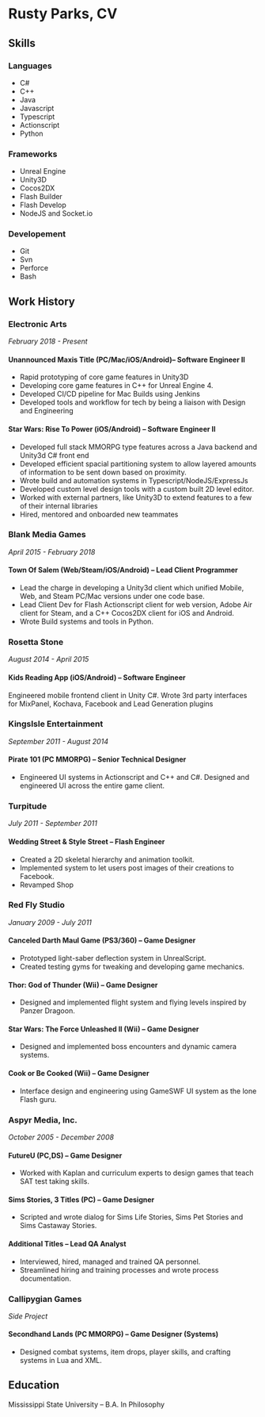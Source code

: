 # Rusty Parks, CV

## Skills

### Languages
* C#
* C++
* Java
* Javascript
* Typescript
* Actionscript
* Python

### Frameworks
* Unreal Engine
* Unity3D
* Cocos2DX
* Flash Builder
* Flash Develop
* NodeJS and Socket.io

### Developement
* Git
* Svn
* Perforce
* Bash

## Work History

### Electronic Arts
*February 2018 - Present*

#### Unannounced Maxis Title (PC/Mac/iOS/Android)– Software Engineer II
* Rapid prototyping of core game features in Unity3D
* Developing core game features in C++ for Unreal Engine 4.
* Developed CI/CD pipeline for Mac Builds using Jenkins
* Developed tools and workflow for tech by being a liaison with Design and Engineering

#### Star Wars: Rise To Power (iOS/Android) – Software Engineer II
* Developed full stack MMORPG type features across a Java backend and Unity3d C# front end 
* Developed efficient spacial partitioning system to allow layered amounts of information to be sent down based on proximity.
* Wrote build and automation systems in Typescript/NodeJS/ExpressJs 
* Developed custom level design tools with a custom built 2D level editor.
* Worked with external partners, like Unity3D to extend features to a few of their internal libraries
* Hired, mentored and onboarded new teammates

### Blank Media Games
*April 2015 - February 2018*

#### Town Of Salem (Web/Steam/iOS/Android) – Lead Client Programmer
* Lead the charge in developing a Unity3d client which unified Mobile, Web, and Steam PC/Mac versions under one code base. 
* Lead Client Dev for Flash Actionscript client for web version, Adobe Air client for Steam, and a C++ Cocos2DX client for iOS and Android.
* Wrote Build systems and tools in Python.

### Rosetta Stone
*August 2014 - April 2015*

#### Kids Reading App (iOS/Android) – Software Engineer
Engineered mobile frontend client in Unity C#.
Wrote 3rd party interfaces for MixPanel, Kochava, Facebook and Lead Generation plugins

### KingsIsle Entertainment
*September 2011 - August 2014*

#### Pirate 101 (PC MMORPG) – Senior Technical Designer
* Engineered UI systems in Actionscript and C++ and C#.
Designed and engineered UI across the entire game client.

### Turpitude
*July 2011 - September 2011*

#### Wedding Street & Style Street – Flash Engineer 
* Created a 2D skeletal hierarchy and animation toolkit.
* Implemented system to let users post images of their creations to Facebook.
* Revamped Shop 

### Red Fly Studio
*January 2009 - July 2011*

#### Canceled Darth Maul Game (PS3/360) – Game Designer
* Prototyped light-saber deflection system in UnrealScript.
* Created testing gyms for tweaking and developing game mechanics.

#### Thor: God of Thunder (Wii) – Game Designer
* Designed and implemented flight system and flying levels inspired by Panzer Dragoon. 

#### Star Wars: The Force Unleashed II (Wii) – Game Designer
* Designed and implemented boss encounters and dynamic camera systems.

#### Cook or Be Cooked (Wii) – Game Designer
* Interface design and engineering using GameSWF UI system as the lone Flash guru.

### Aspyr Media, Inc.
*October 2005 - December 2008*

#### FutureU (PC,DS) – Game Designer
* Worked with Kaplan and curriculum experts to design games that teach SAT test taking skills.

#### Sims Stories, 3 Titles  (PC) – Game Designer
* Scripted and wrote dialog for Sims Life Stories, Sims Pet Stories and Sims Castaway Stories.

#### Additional Titles – Lead QA Analyst
* Interviewed, hired, managed and trained QA personnel.  
* Streamlined hiring and training processes and wrote process documentation.

### Callipygian Games
*Side Project*

#### Secondhand Lands (PC MMORPG) – Game Designer (Systems)
* Designed combat systems, item drops, player skills, and crafting systems in Lua and XML. 

## Education
Mississippi State University – B.A. In Philosophy 
